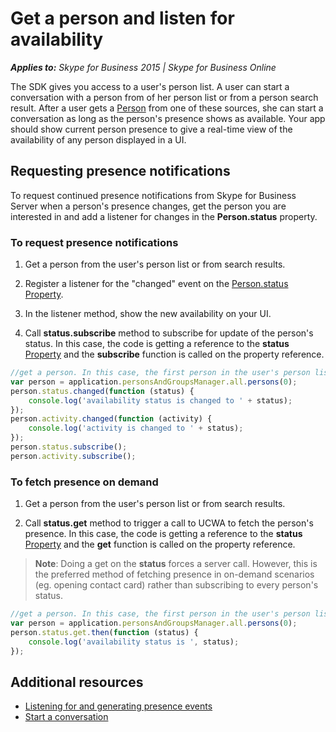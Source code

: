 
# Get a person and listen for availability


 _**Applies to:** Skype for Business 2015 | Skype for Business Online_

The SDK gives you access to a user's person list. A user can start a conversation with a person from of her person list or from a person search result. After a user gets a [Person](https://ucwa.skype.com/reference/WebSDK/interfaces/_s4b_sdk_d_.jcafe.person.html) from one of these sources, she can start a conversation as long as the person's presence shows as available. Your app should show current person presence to give a real-time view of the availability of any person displayed in a UI.


## Requesting presence notifications

To request continued presence notifications from Skype for Business Server when a person's presence changes, get the person you are interested in and add a listener for changes in the  **Person.status** property.


### To request presence notifications


1. Get a person from the user's person list or from search results.
    
2. Register a listener for the "changed" event on the  [Person.status](https://ucwa.skype.com/reference/WebSDK/interfaces/_s4b_sdk_d_.jcafe.person.html#status)  [Property](https://ucwa.skype.com/reference/WebSDK/interfaces/_s4b_sdk_d_.jcafe.property.html).
    
3. In the listener method, show the new availability on your UI.
    
4. Call  **status.subscribe** method to subscribe for update of the person's status. In this case, the code is getting a reference to the **status** [Property](https://ucwa.skype.com/reference/WebSDK/interfaces/_s4b_sdk_d_.jcafe.property.html) and the **subscribe** function is called on the property reference.
    

```js
//get a person. In this case, the first person in the user's person list   
var person = application.personsAndGroupsManager.all.persons(0);
person.status.changed(function (status) {
    console.log('availability status is changed to ' + status);
});
person.activity.changed(function (activity) {
    console.log('activity is changed to ' + status);
});
person.status.subscribe();
person.activity.subscribe();
```


### To fetch presence on demand


1. Get a person from the user's person list or from search results.
    
2. Call  **status.get** method to trigger a call to UCWA to fetch the person's presence. In this case, the code is getting a reference to the **status** [Property](https://ucwa.skype.com/reference/WebSDK/interfaces/_s4b_sdk_d_.jcafe.property.html) and the **get** function is called on the property reference.

>**Note**: Doing a get on the **status** forces a server call. However, this is the preferred method of fetching presence
in on-demand scenarios (eg. opening contact card) rather than subscribing to every person's status.

```js
//get a person. In this case, the first person in the user's person list   
var person = application.personsAndGroupsManager.all.persons(0);
person.status.get.then(function (status) {
    console.log('availability status is ', status);
});
```


## Additional resources


- [Listening for and generating presence events](PresenceEvents.md)  
- [Start a conversation](StartConversation.md)
